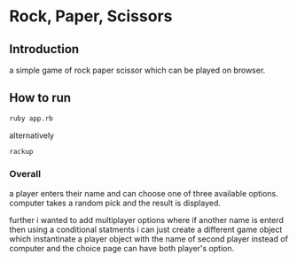 # Rock, Paper, Scissors

## Introduction
  a simple game of rock paper scissor which can be played on browser.

## How to run
```bash
ruby app.rb
```
alternatively

```bash
rackup
```

### Overall
  a player enters their name and can choose one of three available options. computer takes a random pick and the result is displayed.

  further i wanted to add multiplayer options where if another name is enterd then using a conditional statments i can just create a different game object which instantinate a player object with the name of second player instead of computer and the choice page can have both player's option.


